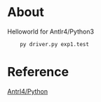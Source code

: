 # About

Helloworld for Antlr4/Python3

```
    py driver.py exp1.test
```

# Reference

[Antrl4/Python](https://github.com/antlr/antlr4/blob/master/doc/python-target.md)
